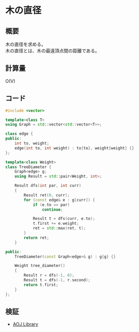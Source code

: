 # 木の直径
## 概要
木の直径を求める。  
木の直径とは、木の最遠頂点間の距離である。

## 計算量
O(V)

## コード
```cpp
#include <vector>

template<class T>
using Graph = std::vector<std::vector<T>>;

class edge {
public:
    int to, weight;
    edge(int to, int weight) : to{to}, weight{weight} {}
};

template<class Weight>
class TreeDiameter {
    Graph<edge> g;
    using Result = std::pair<Weight, int>;

    Result dfs(int par, int curr)
    {
        Result ret(0, curr);
        for (const edge& e : g[curr]) {
            if (e.to == par)
                continue;

            Result t = dfs(curr, e.to);
            t.first += e.weight;
            ret = std::max(ret, t);
        }
        return ret;
    }

public:
    TreeDiameter(const Graph<edge>& g) : g{g} {}

    Weight tree_diameter()
    {
        Result r = dfs(-1, 0);
        Result t = dfs(-1, r.second);
        return t.first;
    }
};
```

## 検証
- [AOJ Library](https://onlinejudge.u-aizu.ac.jp/courses/library/5/GRL/5/GRL_5_A)